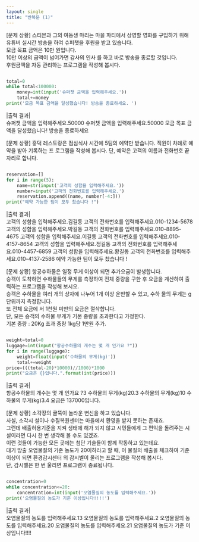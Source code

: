 ```yaml
---
layout: single
title: "반복문 (1)"
---
```


[문제 상황]
스티븐과 그의 여동생 마리는 마을 파티에서 상영할 영화를 구입하기 위해 유튜버 실시간 방송을 하여 슈퍼챗을 후원을 받고 있습니다.   
모금 목표 금액은 10만 원입니다.  
10만 이상의 금액이 넘어가면 감사의 인사 를 하고 바로 방송을 종료할 것입니다.  
후원금액을 자동 관리하는 프로그램을 작성해 봅시다.  

~~~ python

total=0
while total<100000:
    money=int(input('슈퍼챗 금액을 입력해주세요.'))
    total+=money
print('모금 목표 금액을 달성했습니다! 방송을 종료하세요. ')

~~~
|출력 결과|  
슈퍼챗 금액을 입력해주세요.50000
슈퍼챗 금액을 입력해주세요.50000
모금 목표 금액을 달성했습니다! 방송을 종료하세요

[문제 상황]
흥덕 레스토랑은 점심식사 시간에 5팀의 예약만 받습니다. 직원이 차례로 예약을 받아 기록하는 프 로그램을 작성해 봅시다. 단, 예약은 고객의 이름과 전화번호 끝자리로 합니다.
~~~ python

reservation=[]
for i in range(5):
    name=str(input('고객의 성함을 입력해주세요.'))
    number=input('고객의 전화번호를 입력해주세요.')
    reservation.append((name, number[-4:]))
print("예약 가능한 팀이 모두 찼습니다 !")

~~~
|출력 결과|  
고객의 성함을 입력해주세요.김길동
고객의 전화번호를 입력해주세요.010-1234-5678
고객의 성함을 입력해주세요.박길동
고객의 전화번호를 입력해주세요.010-8895-4675
고객의 성함을 입력해주세요.이길동
고객의 전화번호를 입력해주세요.010-4157-8654
고객의 성함을 입력해주세요.정길동
고객의 전화번호를 입력해주세요.010-4457-6859
고객의 성함을 입력해주세요.황길동
고객의 전화번호를 입력해주세요.010-4137-2586
예약 가능한 팀이 모두 찼습니다 !

[문제 상황]
항공수하물은 일정 무게 이상이 되면 추가요금이 발생합니다.  
승객이 도착하면 수하물들의 무게를 측정하여 전체 중량을 구한 후 요금을 계산하여 출력하는 프로그램을 작성해 보시오.  
승객은 수하물을 여러 개의 상자에 나누어 1개 이상 운반할 수 있고, 수하 물의 무게는 g단위까지 측정합니다.  
또 전체 요금에 서 1천원 미만의 요금은 절삭합니다.  
단, 모든 승객의 수하물 무게가 기본 중량을 초과한다고 가정한다.  
기본 중량 : 20Kg 초과 중량 1kg당 1만원 추가.  

~~~ python

weight=total=0
luggage=int(input("항공수하물의 개수는 몇 개 인가요 ?"))
for i in range(luggage):
    weight=float(input('수하물의 무게(kg)'))
    total+=weight
price=(((total-20)*10000)//1000)*1000
print("요금은 {}입니다.".format(int(price)))

~~~
|출력 결과|  
항공수하물의 개수는 몇 개 인가요 ?3
수하물의 무게(kg)20.3
수하물의 무게(kg)10
수하물의 무게(kg)3.4
요금은 137000입니다.

[문제 상황]
소각장의 굴뚝이 놀라운 변신을 하고 있습니다.  
사실, 소각시 설이나 수질복원센터는 마을에서 환영을 받지 못하는 존재죠.  
그런데 배출허용기준을 지켜 생태에 해가 되지 않고 시민들에게 그 편익을 돌려주는 시설이라면 다시 한 번 생각해 볼 수도 있겠죠.  
이런 것들이 가능한 모든 곳에는 첨단 기술들이 함께 작동하고 있는데요.  
대기 방출 오염물질의 기준 농도가 20이하라고 할 때, 이 물질의 배출을 체크하여 기준 이상이 되면 환경감시센터 의 감시벨이 울리는 프로그램을 작성해 봅시다.  
단, 감시벨은 한 번 울리면 프로그램이 종료됩니다.  

~~~ python

concentration=0
while concentration<=20:
    concentration=int(input('오염물질의 농도를 입력해주세요.'))
print('오염물질의 농도가 기준 이상입니다!!!!')

~~~
|출력 결과|  
오염물질의 농도를 입력해주세요.13
오염물질의 농도를 입력해주세요.2
오염물질의 농도를 입력해주세요.20
오염물질의 농도를 입력해주세요.21
오염물질의 농도가 기준 이상입니다!!!!




